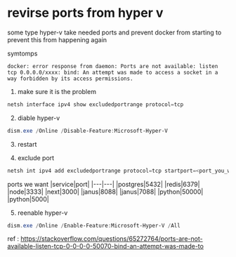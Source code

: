 



# revirse ports from hyper v
some type hyper-v take needed ports and prevent docker from starting
to prevent this from happening again

symtomps
```log
docker: error response from daemon: Ports are not available: listen tcp 0.0.0.0/xxxx: bind: An attempt was made to access a socket in a way forbidden by its access permissions.
```

1. make sure it is the problem 

```powershell
netsh interface ipv4 show excludedportrange protocol=tcp
```

2. diable hyper-v 
```powershell
dism.exe /Online /Disable-Feature:Microsoft-Hyper-V
```

3. restart

4. exclude port
```powershell
netsh int ipv4 add excludedportrange protocol=tcp startport=<port_you_want> numberofports=1
```
ports we want 
|service|port|
|---|---|
|postgres|5432|
|redis|6379|
|node|3333|
|next|3000|
|janus|8088|
|janus|7088|
|python|50000|
|python|5000|




5. reenable hyper-v
```powershell
dism.exe /Online /Enable-Feature:Microsoft-Hyper-V /All
```


ref : https://stackoverflow.com/questions/65272764/ports-are-not-available-listen-tcp-0-0-0-0-50070-bind-an-attempt-was-made-to
